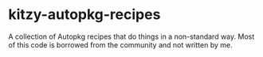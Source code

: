 # kitzy-autopkg-recipes
A collection of Autopkg recipes that do things in a non-standard way.
Most of this code is borrowed from the community and not written by me.
